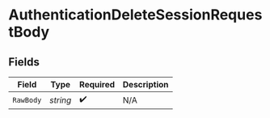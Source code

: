 # AuthenticationDeleteSessionRequestBody


## Fields

| Field              | Type               | Required           | Description        |
| ------------------ | ------------------ | ------------------ | ------------------ |
| `RawBody`          | *string*           | :heavy_check_mark: | N/A                |